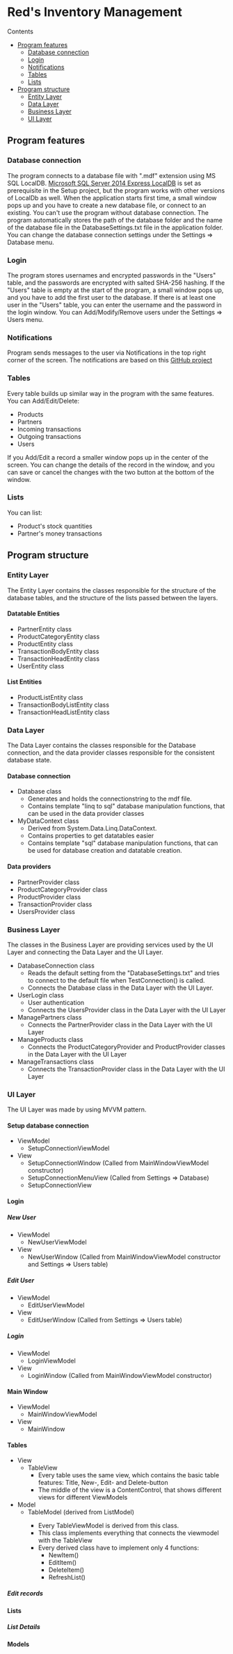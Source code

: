 # Red's Inventory Management
Contents
  - [Program features](#program-features)
    - [Database connection](#database-connection)
    - [Login](#login) 
    - [Notifications](#notifications)
    - [Tables](#tables)
    - [Lists](#lists)
  - [Program structure](#program-structure)
    - [Entity Layer](#entity-layer)
    - [Data Layer](#data-layer)
    - [Business Layer](#business-layer)
    - [UI Layer](#ui-layer)

## Program features
### Database connection
The program connects to a database file with ".mdf" extension using MS SQL LocalDB. [Microsoft SQL Server 2014 Express LocalDB](https://github.com/kjbartel/SqlLocalDB2014-Bootstrapper) is set as prerequisite in the Setup project, but the program works with other versions of LocalDb as well. 
When the application starts first time, a small window pops up and you have to create a new database file, or connect to an existing. You can't use the program without database connection. The program automatically stores the path of the database folder and the name of the database file in the DatabaseSettings.txt file in the application folder. You can change the database connection settings under the Settings => Database menu.

### Login
The program stores usernames and encrypted passwords in the "Users" table, and the passwords are encrypted with salted SHA-256 hashing. If the "Users" table is empty at the start of the program, a small window pops up, and you have to add the first user to the database. If there is at least one user in the "Users" table, you can enter the username and the password in the login window. You can Add/Modify/Remove users under the Settings => Users menu.

### Notifications
Program sends messages to the user via Notifications in the top right corner of the screen.
The notifications are based on this [GitHub project](https://github.com/IvanLeonenko/WPFGrowlNotification)

### Tables
Every table builds up similar way in the program with the same features.
You can Add/Edit/Delete:
 - Products
 - Partners
 - Incoming transactions
 - Outgoing transactions
 - Users

If you Add/Edit a record a smaller window pops up in the center of the screen. You can change the details of the record in the window, and you can save or cancel the changes with the two button at the bottom of the window.

### Lists
You can list:
 - Product's stock quantities
 - Partner's money transactions

## Program structure
### Entity Layer
The Entity Layer contains the classes responsible for the structure of the database tables, and the structure of the lists passed between the layers.
#### Datatable Entities
 - PartnerEntity class
 - ProductCategoryEntity class
 - ProductEntity class
 - TransactionBodyEntity class
 - TransactionHeadEntity class
 - UserEntity class
#### List Entities
 - ProductListEntity class
 - TransactionBodyListEntity class
 - TransactionHeadListEntity class

### Data Layer
The Data Layer contains the classes responsible for the Database connection, and the data provider classes responsible for the consistent database state.
#### Database connection
 - Database class
   - Generates and holds the connectionstring to the mdf file.
   - Contains template "linq to sql" database manipulation functions, that can be used in the data provider classes
 - MyDataContext class
   - Derived from System.Data.Linq.DataContext.
   - Contains properties to get datatables easier
   - Contains template "sql" database manipulation functions, that can be used for database creation and datatable creation.
#### Data providers
 - PartnerProvider class
 - ProductCategoryProvider class
 - ProductProvider class
 - TransactionProvider class
 - UsersProvider class

### Business Layer
The classes in the Business Layer are providing services used by the UI Layer and connecting the Data Layer and the UI Layer.
 - DatabaseConnection class
   - Reads the default setting from the "DatabaseSettings.txt" and tries to connect to the default file when TestConnection() is called.
   - Connects the Database class in the Data Layer with the UI Layer.
 - UserLogin class
   - User authentication
   - Connects the UsersProvider class in the Data Layer with the UI Layer
 - ManagePartners class
   - Connects the PartnerProvider class in the Data Layer with the UI Layer
 - ManageProducts class
   - Connects the ProductCategoryProvider and ProductProvider classes in the Data Layer with the UI Layer
 - ManageTransactions class
   - Connects the TransactionProvider class in the Data Layer with the UI Layer
### UI Layer
The UI Layer was made by using MVVM pattern.

#### Setup database connection
 - ViewModel
   - SetupConnectionViewModel
 - View
   - SetupConnectionWindow (Called from MainWindowViewModel constructor)
   - SetupConnectionMenuView (Called from Settings => Database)
   - SetupConnectionView
   
#### Login
##### New User
 - ViewModel
   - NewUserViewModel
 - View
   - NewUserWindow (Called from MainWindowViewModel constructor and Settings => Users table)
##### Edit User
 - ViewModel
   - EditUserViewModel
 - View
   - EditUserWindow (Called from Settings => Users table)
##### Login
 - ViewModel
   - LoginViewModel
 - View
   - LoginWindow (Called from MainWindowViewModel constructor)

#### Main Window
 - ViewModel
   - MainWindowViewModel
 - View
   - MainWindow

#### Tables
 - View
   - TableView
     - Every table uses the same view, which contains the basic table features: Title, New-, Edit- and Delete-button
     - The middle of the view is a ContentControl, that shows different views for different ViewModels
 - Model
   - TableModel<Entity> (derived from ListModel<Entity>)
     - Every TableViewModel is derived from this class.
     - This class implements everything that connects the viewmodel with the TableView
     - Every derived class have to implement only 4 functions:
       - NewItem()
       - EditItem()
       - DeleteItem()
       - RefreshList()


##### Edit records

#### Lists

##### List Details


#### Models




